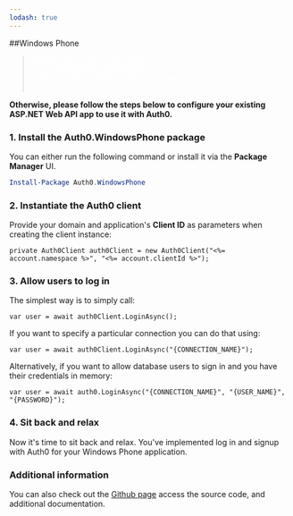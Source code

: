 ```yaml
---
lodash: true
---
```


##Windows Phone

<div class="package">
  <blockquote>
    <a href="http://localhost:3000/Auth0.WindowsPhone/master/create-package?path=examples/WindowsPhoneSilverlight&amp;type=none@@account.clientParam@@" class="btn btn-lg btn-success btn-package" style="text-transform: uppercase; color: white">
      <span style="display: block">Download a Seed project</span>
      <% if (account.userName) { %> 
        <span class="smaller" style="display:block; font-size: 11px">with your Auth0 API Keys already set and configured</span>
      <% } %>
    </a> 
  </blockquote>
</div>

**Otherwise, please follow the steps below to configure your existing ASP.NET Web API app to use it with Auth0.**

### 1. Install the Auth0.WindowsPhone package

You can either run the following command or install it via the **Package Manager** UI.
```Powershell
Install-Package Auth0.WindowsPhone
```

### 2. Instantiate the Auth0 client
Provide your domain and application's **Client ID** as parameters when creating the client instance:
```CSharp
private Auth0Client auth0Client = new Auth0Client("<%= account.namespace %>", "<%= account.clientId %>"); 
```

### 3. Allow users to log in

The simplest way is to simply call:
```CSharp
var user = await auth0Client.LoginAsync();
```

If you want to specify a particular connection you can do that using:
```CSharp
var user = await auth0Client.LoginAsync("{CONNECTION_NAME}");
```

Alternatively, if you want to allow database users to sign in and you have their credentials in memory:
```CSharp
var user = await auth0.LoginAsync("{CONNECTION_NAME}", "{USER_NAME}", "{PASSWORD}");
```

### 4. Sit back and relax

Now it's time to sit back and relax. You've implemented log in and signup with Auth0 for your Windows Phone application.

### Additional information
You can also check out the [Github page](https://github.com/auth0/auth0.windowsphone) access the source code, and additional documentation.